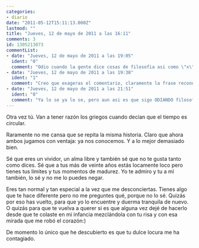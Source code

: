 ```yaml
---
categories:
- diario
date: "2011-05-12T15:11:13.000Z"
lastmod: ""
title: "Jueves, 12 de mayo de 2011 a las 16:11"
comments: 3
id: 1305213073
commentList:
- date: "Jueves, 12 de mayo de 2011 a las 19:05"
  ident: "0"
  comment: "Odio cuando la gente dice cosas de filosofia asi como \"x\" va a tener razon al decir tal cosa, cuando esa \"tal cosa\" esta clara que no es cierta!!!!!!!!!!!!!!!!!!!1"
- date: "Jueves, 12 de mayo de 2011 a las 19:38"
  ident: "1"
  comment: "Creo que exageras el comentario, claramente la frase reconoce que no es verdadero actualmente, pero expresa que la realidad se parece lo bastante como para establecer una comparación"
- date: "Jueves, 12 de mayo de 2011 a las 21:51"
  ident: "0"
  comment: "Ya lo se ya lo se, pero aun asi es que sigo ODIANDO filosofia xd lo siento no pude contenerme lo siento xd"
---
```


Otra vez tú. Van a tener razón los griegos cuando decían que el tiempo es circular.   
  
Raramente no me cansa que se repita la misma historia. Claro que ahora ambos jugamos con ventaja: ya nos conocemos. Y a lo mejor demasiado bien.  
  
Sé que eres un vividor, un alma libre y también sé que no te gusta tanto como dices. Sé que a tus más de veinte años estás locamente loco pero tienes tus límites y tus momentos de madurez. Yo te admiro y tu a mí también, lo sé y no me lo puedes negar.  
  
Eres tan normal y tan especial a la vez que me desconciertas. Tienes algo que te hace diferente pero no me preguntes qué, porque no lo sé. Quizás por eso has vuelto, para que yo lo encuentre y duerma tranquila de nuevo. O quizás para que te vuelva a querer si es que alguna vez dejé de hacerlo desde que te colaste en mi infancia mezclándola con tu risa y con esa mirada que me robó el corazón:)  
  
De momento lo único que he descubierto es que tu dulce locura me ha contagiado.